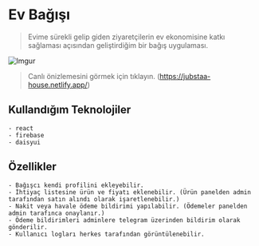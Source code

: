# Ev Bağışı

> Evime sürekli gelip giden ziyaretçilerin ev ekonomisine katkı sağlaması açısından geliştirdiğim bir bağış uygulaması.

![Imgur](https://i.imgur.com/lDkQuqk.png)

> Canlı önizlemesini görmek için tıklayın.
> (https://jubstaa-house.netlify.app/)

## Kullandığım Teknolojiler

    - react
    - firebase
    - daisyui

## Özellikler

    - Bağışcı kendi profilini ekleyebilir.
    - İhtiyaç listesine ürün ve fiyatı eklenebilir. (Ürün panelden admin tarafından satın alındı olarak işaretlenebilir.)
    - Nakit veya havale ödeme bildirimi yapılabilir. (Ödemeler panelden admin tarafınca onaylanır.)
    - Ödeme bildirimleri adminlere telegram üzerinden bildirim olarak gönderilir.
    - Kullanıcı logları herkes tarafından görüntülenebilir.
